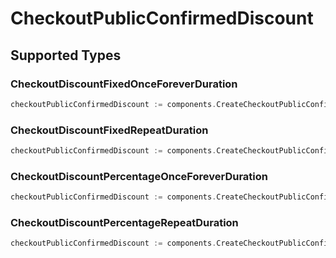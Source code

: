 # CheckoutPublicConfirmedDiscount


## Supported Types

### CheckoutDiscountFixedOnceForeverDuration

```go
checkoutPublicConfirmedDiscount := components.CreateCheckoutPublicConfirmedDiscountCheckoutDiscountFixedOnceForeverDuration(components.CheckoutDiscountFixedOnceForeverDuration{/* values here */})
```

### CheckoutDiscountFixedRepeatDuration

```go
checkoutPublicConfirmedDiscount := components.CreateCheckoutPublicConfirmedDiscountCheckoutDiscountFixedRepeatDuration(components.CheckoutDiscountFixedRepeatDuration{/* values here */})
```

### CheckoutDiscountPercentageOnceForeverDuration

```go
checkoutPublicConfirmedDiscount := components.CreateCheckoutPublicConfirmedDiscountCheckoutDiscountPercentageOnceForeverDuration(components.CheckoutDiscountPercentageOnceForeverDuration{/* values here */})
```

### CheckoutDiscountPercentageRepeatDuration

```go
checkoutPublicConfirmedDiscount := components.CreateCheckoutPublicConfirmedDiscountCheckoutDiscountPercentageRepeatDuration(components.CheckoutDiscountPercentageRepeatDuration{/* values here */})
```

